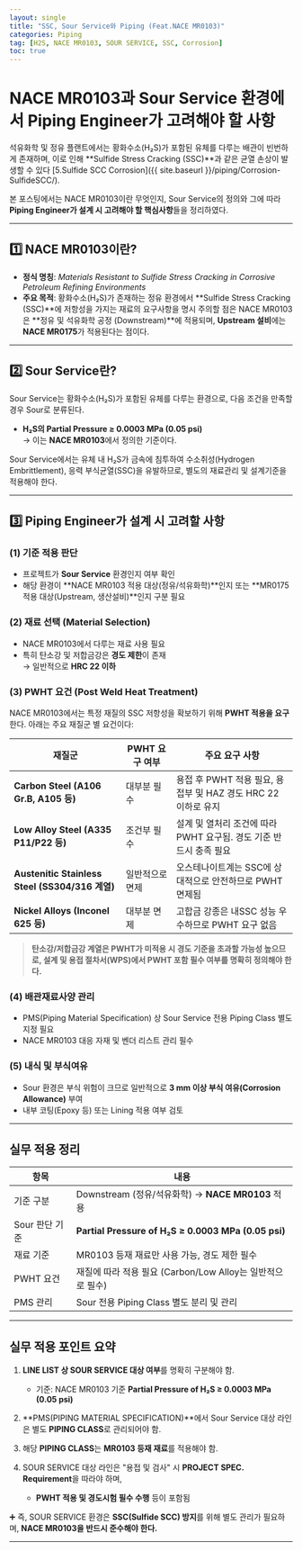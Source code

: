 ```yaml
---
layout: single
title: "SSC, Sour Service와 Piping (Feat.NACE MR0103)"
categories: Piping
tag: [H2S, NACE MR0103, SOUR SERVICE, SSC, Corrosion]
toc: true
---
```


# NACE MR0103과 Sour Service 환경에서 Piping Engineer가 고려해야 할 사항

석유화학 및 정유 플랜트에서는 황화수소(H₂S)가 포함된 유체를 다루는 배관이 빈번하게 존재하며, 이로 인해 **Sulfide Stress Cracking (SSC)**과 같은 균열 손상이 발생할 수 있다 
[5.Sulfide SCC Corrosion]({{ site.baseurl }}/piping/Corrosion-SulfideSCC/). 

본 포스팅에서는 NACE MR0103이란 무엇인지, Sour Service의 정의와 그에 따라 **Piping Engineer가 설계 시 고려해야 할 핵심사항**들을 정리하였다.

---

## 1️⃣ NACE MR0103이란?

- **정식 명칭**: *Materials Resistant to Sulfide Stress Cracking in Corrosive Petroleum Refining Environments*
- **주요 목적**: 황화수소(H₂S)가 존재하는 정유 환경에서 **Sulfide Stress Cracking (SSC)**에 저항성을 가지는 재료의 요구사항을 명시
주의할 점은 NACE MR0103은 **정유 및 석유화학 공정 (Downstream)**에 적용되며, **Upstream 설비**에는 **NACE MR0175**가 적용된다는 점이다.

---

## 2️⃣ Sour Service란?

Sour Service는 황화수소(H₂S)가 포함된 유체를 다루는 환경으로, 다음 조건을 만족할 경우 Sour로 분류된다.

- **H₂S의 Partial Pressure ≥ 0.0003 MPa (0.05 psi)**  
  → 이는 **NACE MR0103**에서 정의한 기준이다.

Sour Service에서는 유체 내 H₂S가 금속에 침투하여 수소취성(Hydrogen Embrittlement), 응력 부식균열(SSC)을 유발하므로, 별도의 재료관리 및 설계기준을 적용해야 한다.

---

## 3️⃣ Piping Engineer가 설계 시 고려할 사항

### (1) 기준 적용 판단

- 프로젝트가 **Sour Service** 환경인지 여부 확인
- 해당 환경이 **NACE MR0103 적용 대상(정유/석유화학)**인지 또는 **MR0175 적용 대상(Upstream, 생산설비)**인지 구분 필요

### (2) 재료 선택 (Material Selection)

- NACE MR0103에서 다루는 재료 사용 필요
- 특히 탄소강 및 저합금강은 **경도 제한**이 존재  
  → 일반적으로 **HRC 22 이하**

### (3) PWHT 요건 (Post Weld Heat Treatment)

NACE MR0103에서는 특정 재질의 SSC 저항성을 확보하기 위해 **PWHT 적용을 요구**한다. 아래는 주요 재질군 별 요건이다:

| 재질군 | PWHT 요구 여부 | 주요 요구 사항 |
|--------|----------------|----------------|
| **Carbon Steel (A106 Gr.B, A105 등)** | 대부분 필수 | 용접 후 PWHT 적용 필요, 용접부 및 HAZ 경도 HRC 22 이하로 유지 |
| **Low Alloy Steel (A335 P11/P22 등)** | 조건부 필수 | 설계 및 열처리 조건에 따라 PWHT 요구됨. 경도 기준 반드시 충족 필요 |
| **Austenitic Stainless Steel (SS304/316 계열)** | 일반적으로 면제 | 오스테나이트계는 SSC에 상대적으로 안전하므로 PWHT 면제됨 |
| **Nickel Alloys (Inconel 625 등)** | 대부분 면제 | 고합금 강종은 내SSC 성능 우수하므로 PWHT 요구 없음 |

> **탄소강/저합금강 계열은 PWHT가 미적용 시 경도 기준을 초과할 가능성 높으므로, 설계 및 용접 절차서(WPS)에서 PWHT 포함 필수 여부를 명확히 정의해야 한다.**

### (4) 배관재료사양 관리

- PMS(Piping Material Specification) 상 Sour Service 전용 Piping Class 별도 지정 필요
- NACE MR0103 대응 자재 및 벤더 리스트 관리 필수

### (5) 내식 및 부식여유

- Sour 환경은 부식 위험이 크므로 일반적으로 **3 mm 이상 부식 여유(Corrosion Allowance)** 부여
- 내부 코팅(Epoxy 등) 또는 Lining 적용 여부 검토

---

## 실무 적용 정리

| 항목 | 내용 |
|------|------|
| 기준 구분 | Downstream (정유/석유화학) → **NACE MR0103** 적용 |
| Sour 판단 기준 | **Partial Pressure of H₂S ≥ 0.0003 MPa (0.05 psi)** |
| 재료 기준 | MR0103 등재 재료만 사용 가능, 경도 제한 필수 |
| PWHT 요건 | 재질에 따라 적용 필요 (Carbon/Low Alloy는 일반적으로 필수) |
| PMS 관리 | Sour 전용 Piping Class 별도 분리 및 관리 |

---

## 실무 적용 포인트 요약

1. **LINE LIST 상 SOUR SERVICE 대상 여부**를 명확히 구분해야 함.  
   - 기준: NACE MR0103 기준 **Partial Pressure of H₂S ≥ 0.0003 MPa (0.05 psi)**

2. **PMS(PIPING MATERIAL SPECIFICATION)**에서 Sour Service 대상 라인은 별도 **PIPING CLASS**로 관리되어야 함.

3. 해당 **PIPING CLASS**는 **MR0103 등재 재료**를 적용해야 함.

4. SOUR SERVICE 대상 라인은 "용접 및 검사" 시 **PROJECT SPEC. Requirement**을 따라야 하며,  
   - **PWHT 적용 및 경도시험 필수 수행** 등이 포함됨

➕ 즉, SOUR SERVICE 환경은 **SSC(Sulfide SCC) 방지**를 위해 별도 관리가 필요하며, **NACE MR0103을 반드시 준수해야 한다.**

---
